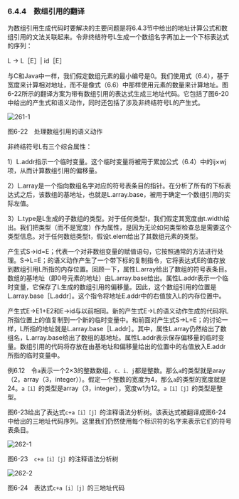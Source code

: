 ### 6.4.4　数组引用的翻译

为数组引用生成代码时要解决的主要问题是将6.4.3节中给出的地址计算公式和数组引用的文法关联起来。令非终结符号L生成一个数组名字再加上一个下标表达式的序列：

L → L［E］| id［E］

与C和Java中一样，我们假定数组元素的最小编号是0。我们使用式（6.4），基于宽度来计算相对地址，而不是像式（6.6）中那样使用元素的数量来计算地址。图6-22所示的翻译方案为带有数组引用的表达式生成三地址代码。它包括了图6-20中给出的产生式和语义动作，同时还包括了涉及非终结符号L的产生式。

![261-1](../Images/image04411.jpeg)

图6-22　处理数组引用的语义动作

非终结符号L有三个综合属性：

1）L.addr指示一个临时变量。这个临时变量将被用于累加公式（6.4）中的ij×wj项，从而计算数组引用的偏移量。

2）L.array是一个指向数组名字对应的符号表条目的指针。在分析了所有的下标表达式之后，该数组的基地址，也就是L.array.base，被用于确定一个数组引用的实际左值。

3）L.type是L生成的子数组的类型。对于任何类型t，我们假定其宽度由t.width给出。我们把类型（而不是宽度）作为属性，是因为无论如何类型检查总是需要这个类型信息。对于任何数组类型t，假设t.elem给出了其数组元素的类型。

产生式S→id=E；代表一个对非数组变量的赋值语句，它按照通常的方法进行处理。S→L=E；的语义动作产生了一个带下标的复制指令，它将表达式E的值存放到数组引用L所指的内存位置。回顾一下，属性L.array给出了数组的符号表条目。数组的基地址（即0号元素的地址）由L.array.base给出。属性L.addr表示一个临时变量，它保存了L生成的数组引用的偏移量。因此，这个数组引用的位置是L.array.base［L.addr］。这个指令将地址E.addr中的右值放入L的内存位置中。

产生式E→E1+E2和E→id与以前相同。新的产生式E→L的语义动作生成的代码将L所指位置上的值复制到一个新的临时变量中。和前面对产生式S→L=E；的讨论一样，L所指的地址就是L.array.base［L.addr］。其中，属性L.array仍然给出了数组名，L.array.base给出了数组的基地址。属性L.addr表示保存偏移量的临时变量。数组引用的代码将存放在由基地址和偏移量给出的位置中的右值放入E.addr所指的临时变量中。

例6.12　令`a`表示一个2×3的整数数组，`c、i、j`都是整数。那么`a`的类型就是aray（2，array（3，integer））。假定一个整数的宽度为4，那么`a`的类型的宽度就是24。`a［i］`的类型是array（3，integer），宽度w1为12。`a［i］［j］`的类型是整型。

图6-23给出了表达式`c+a［i］［j］`的注释语法分析树。该表达式被翻译成图6-24中给出的三地址代码序列。这里我们仍然使用每个标识符的名字来表示它们的符号表条目。

![262-1](../Images/image04412.jpeg)

图6-23　`c+a［i］［j］`的注释语法分析树

![262-2](../Images/image04413.jpeg)

图6-24　表达式`c+a［i］［j］`的三地址代码